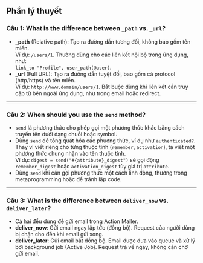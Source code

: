 ## Phần lý thuyết

### Câu 1: What is the difference between `_path` vs. `_url`?

- **_path** (Relative path): Tạo ra đường dẫn tương đối, không bao gồm tên miền.  
    Ví dụ: `/users/1`. Thường dùng cho các liên kết nội bộ trong ứng dụng, như:  
    `link_to "Profile", user_path(@user)`.
- **_url** (Full URL): Tạo ra đường dẫn tuyệt đối, bao gồm cả protocol (http/https) và tên miền.  
    Ví dụ: `http://www.domain/users/1`. Bắt buộc dùng khi liên kết cần truy cập từ bên ngoài ứng dụng, như trong email hoặc redirect.

---

### Câu 2: When should you use the `send` method?

- `send` là phương thức cho phép gọi một phương thức khác bằng cách truyền tên dưới dạng chuỗi hoặc symbol.
- Dùng `send` để tổng quát hóa các phương thức, ví dụ như `authenticated?`. Thay vì viết riêng cho từng thuộc tính (`remember`, `activation`), ta viết một phương thức chung nhận vào tên thuộc tính.  
    Ví dụ: `digest = send("#{attribute}_digest")` sẽ gọi động `remember_digest` hoặc `activation_digest` tùy giá trị `attribute`.
- Dùng `send` khi cần gọi phương thức một cách linh động, thường trong metaprogramming hoặc để tránh lặp code.

---

### Câu 3: What is the difference between `deliver_now` vs. `deliver_later`?

- Cả hai đều dùng để gửi email trong Action Mailer.
- **deliver_now**: Gửi email ngay lập tức (đồng bộ). Request của người dùng bị chặn cho đến khi email gửi xong.
- **deliver_later**: Gửi email bất đồng bộ. Email được đưa vào queue và xử lý bởi background job (Active Job). Request trả về ngay, không cần chờ gửi email.
